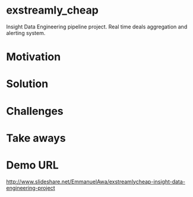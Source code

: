 # exstreamly_cheap
Insight Data Engineering pipeline project. Real time deals aggregation and alerting system.

# Motivation

# Solution

# Challenges

# Take aways



# Demo URL
http://www.slideshare.net/EmmanuelAwa/exstreamlycheap-insight-data-engineering-project

